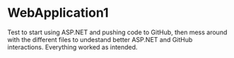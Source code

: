 # WebApplication1
Test to start using ASP.NET and pushing code to GitHub, then mess around with the different files to undestand better ASP.NET and GitHub interactions. 
Everything worked as intended. 
